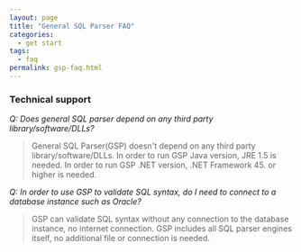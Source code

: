 ```yaml
---
layout: page
title: "General SQL Parser FAQ"
categories:
  - get start
tags:
  - faq
permalink: gsp-faq.html
---
```


### Technical support

_Q: Does general SQL parser depend on any third party library/software/DLLs?_
> General SQL Parser(GSP) doesn't depend on any third party library/software/DLLs.  In order to run GSP Java version, JRE 1.5 is needed. In order to run GSP .NET version, .NET Framework 45. or higher is needed.

_Q: In order to use GSP to validate SQL syntax, do I need to connect to a database instance such as Oracle?_
> GSP can validate SQL syntax without any connection to the database instance, no internet connection. GSP includes all SQL parser engines itself, no additional file or connection is needed.
